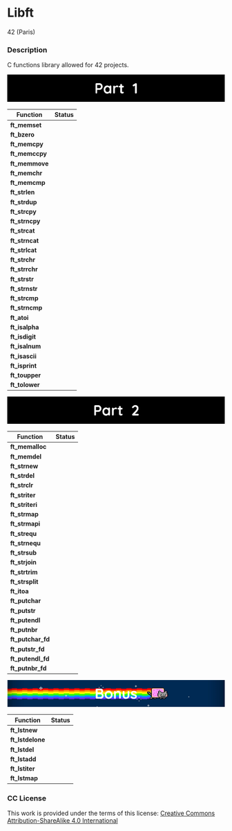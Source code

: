 # **Libft**

42 (Paris)

### **Description**

C functions library allowed for 42 projects.

![Part 1](images/part_1.png)

| Function        |        Status       |
|-----------------|---------------------|
| **ft_memset**   |   |
| **ft_bzero**    |   |
| **ft_memcpy**   |   |
| **ft_memccpy**  |   |
| **ft_memmove**  |   |
| **ft_memchr**   |   |
| **ft_memcmp**   |   |
| **ft_strlen**   |   |
| **ft_strdup**   |   |
| **ft_strcpy**   |   |
| **ft_strncpy**  |   |
| **ft_strcat**   |   |
| **ft_strncat**  |   |
| **ft_strlcat**  |   |
| **ft_strchr**   |   |
| **ft_strrchr**  |   |
| **ft_strstr**   |   |
| **ft_strnstr**  |   |
| **ft_strcmp**   |   |
| **ft_strncmp**  |   |
| **ft_atoi**     |   |
| **ft_isalpha**  |   |
| **ft_isdigit**  |   |
| **ft_isalnum**  |   |
| **ft_isascii**  |   |
| **ft_isprint**  |   |
| **ft_toupper**  |   |
| **ft_tolower**  |   |

![Part 2](images/part_2.png)

| Function          |        Status       |
|-------------------|---------------------|
| **ft_memalloc**   |   |
| **ft_memdel**     |   |
| **ft_strnew**     |   |
| **ft_strdel**     |   |
| **ft_strclr**     |   |
| **ft_striter**    |   |
| **ft_striteri**   |   |
| **ft_strmap**     |   |
| **ft_strmapi**    |   |
| **ft_strequ**     |   |
| **ft_strnequ**    |   |
| **ft_strsub**     |   |
| **ft_strjoin**    |   |
| **ft_strtrim**    |   |
| **ft_strsplit**   |   |
| **ft_itoa**       |   |
| **ft_putchar**    |   |
| **ft_putstr**     |   |
| **ft_putendl**    |   |
| **ft_putnbr**     |   |
| **ft_putchar_fd** |   |
| **ft_putstr_fd**  |   |
| **ft_putendl_fd** |   |
| **ft_putnbr_fd**  |   |

![Bonus](images/bonus.png)

| Function            |        Status       |
|---------------------|---------------------|
| **ft_lstnew**       |   |
| **ft_lstdelone**    |   |
| **ft_lstdel**       |   |
| **ft_lstadd**       |   |
| **ft_lstiter**      |   |
| **ft_lstmap**       |   |

### **CC License**

This work is provided under the terms of this license: [Creative Commons Attribution-ShareAlike 4.0 International](https://creativecommons.org/licenses/by-sa/4.0/)
